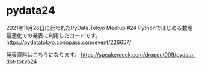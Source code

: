 # pydata24

2021年11月26日に行われたPyData.Tokyo Meetup #24 Pythonではじめる数理最適化での発表に利用したコードです。 
https://pydatatokyo.connpass.com/event/226657/

発表資料はこちらになります。
https://speakerdeck.com/dropout009/pydata-dot-tokyo24
